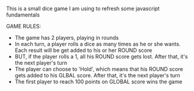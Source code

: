 This is a small dice game I am using to refresh some javascript fundamentals



GAME RULES:

- The game has 2 players, playing in rounds
- In each turn, a player rolls a dice as many times as he or she wants. Each result will be get added to his or her ROUND score
- BUT, if the player rolls a 1, all his ROUND score gets lost. After that, it's the next player's turn
- The player can choose to 'Hold', which means that his ROUND score gets added to his GLBAL score. After that, it's the next player's turn
- The first player to reach 100 points on GLOBAL score wins the game
